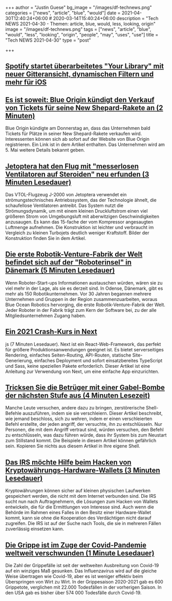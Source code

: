 +++
author = "Justin Guese"
bg_image = "/images/df-technews.png"
categories = ["news", "article", "blue", "would"]
date = 2021-04-30T12:40:24+06:00 # 2020-03-14T15:40:24+06:00
description = "Tech NEWS 2021-04-30 - Themen: article, blue, would, less, looking, origin"
image = "/images/df-technews.png"
tags = ["news", "article", "blue", "would", "less", "looking", "origin", "people", "may", "uses", "use"]
title = "Tech NEWS 2021-04-30"
type = "post"

+++

## [Spotify startet überarbeitetes "Your Library" mit neuer Gitteransicht, dynamischen Filtern und mehr für iOS](https://9to5mac.com/2021/04/29/spotify-launches-redesigned-your-library-ios-android/)



## [Es ist soweit: Blue Origin kündigt den Verkauf von Tickets für seine New Shepard-Rakete an (2 Minuten)](https://www.theverge.com/2021/4/29/22409543/blue-origin-ticket-sales-new-shepard-rocket)

 Blue Origin kündigte am Donnerstag an, dass das Unternehmen bald Tickets für Plätze in seiner New Shepard-Rakete verkaufen wird. Interessenten können sich ab sofort auf der Website von Blue Origin registrieren. Ein Link ist in dem Artikel enthalten. Das Unternehmen wird am 5. Mai weitere Details bekannt geben.

## [Jetoptera hat den Flug mit "messerlosen Ventilatoren auf Steroiden" neu erfunden (3 Minuten Lesedauer)](https://interestingengineering.com/jetoptera-air-taxi-flight-bladeless-fans-vtol)

 Das VTOL-Flugzeug J-2000 von Jetoptera verwendet ein strömungstechnisches Antriebssystem, das der Technologie ähnelt, die schaufellose Ventilatoren antreibt. Das System nutzt die Strömungsdynamik, um mit einem kleinen Druckluftstrom einen viel größeren Strom von Umgebungsluft mit aberwitzigen Geschwindigkeiten anzusaugen. Es kann das 15-fache der vom Kompressor angesaugten Luftmenge aufnehmen. Die Konstruktion ist leichter und verbraucht im Vergleich zu kleinen Turbojets deutlich weniger Kraftstoff. Bilder der Konstruktion finden Sie in dem Artikel.

## [Die erste Robotik-Venture-Fabrik der Welt befindet sich auf der "Roboterinsel" in Dänemark (5 Minuten Lesedauer)](https://www.forbes.com/sites/johnkoetsier/2021/04/29/the-worlds-first-robotics-venture-factory-is-on-robot-island-in-denmark/?sh=18c156692fed)

 Wenn Roboter-Start-ups Informationen austauschen würden, wären sie zu viel mehr in der Lage, als sie es derzeit sind. In Odense, Dänemark, gibt es mehr als 150 Robotikunternehmen. Vor 30 Jahren begannen mehrere Unternehmen und Gruppen in der Region zusammenzuarbeiten, woraus Blue Ocean Robotics hervorging, die erste Robotik-Venture-Fabrik der Welt. Jeder Roboter in der Fabrik trägt zum Kern der Software bei, zu der alle Mitgliedsunternehmen Zugang haben.

## [Ein 2021 Crash-Kurs in Next](https://javascript.plainenglish.io/nextjs-crash-course-2021-2cb8ac889e36)

js (7 Minuten Lesedauer). Next ist ein React-Web-Framework, das perfekt für größere Produktionsanwendungen geeignet ist. Es bietet serverseitiges Rendering, einfaches Seiten-Routing, API-Routen, statische Site-Generierung, einfaches Deployment und sofort einsatzbereites TypeScript und Sass, keine speziellen Pakete erforderlich. Dieser Artikel ist eine Anleitung zur Verwendung von Next, um eine einfache App einzurichten.

## [Tricksen Sie die Betrüger mit einer Gabel-Bombe der nächsten Stufe aus (4 Minuten Lesezeit)](https://www.vidarholen.net/contents/blog/?p=766)

 Manche Leute versuchen, andere dazu zu bringen, zerstörerische Shell-Befehle auszuführen, indem sie sie verschleiern. Dieser Artikel beschreibt, wie jemand beschloss, sich zu wehren, indem er einen verschleierten Befehl erstellte, der jeden angriff, der versuchte, ihn zu entschlüsseln. Nur Personen, die mit dem Angriff vertraut sind, würden versuchen, den Befehl zu entschlüsseln, was dazu führen würde, dass ihr System bis zum Neustart zum Stillstand kommt. Die Beispiele in diesem Artikel können gefährlich sein. Kopieren Sie nichts aus diesem Artikel in Ihre eigene Shell.

## [Das IRS möchte Hilfe beim Hacken von Kryptowährungs-Hardware-Wallets (3 Minuten Lesedauer)](https://www.vice.com/en/article/k78a53/the-irs-wants-help-hacking-cryptocurrency-hardware-wallets)

 Kryptowährungen können sicher auf kleinen physischen Laufwerken gespeichert werden, die nicht mit dem Internet verbunden sind. Die IRS sucht nun nach Auftragnehmern, die Lösungen zum Hacken von Wallets entwickeln, die für die Ermittlungen von Interesse sind. Auch wenn die Behörde im Rahmen eines Falles in den Besitz einer Hardware-Wallet kommt, kann sie ohne die Kooperation des Verdächtigen nicht darauf zugreifen. Die IRS ist auf der Suche nach Tools, die sie in mehreren Fällen zuverlässig einsetzen kann.

## [Die Grippe ist im Zuge der Covid-Pandemie weltweit verschwunden (1 Minute Lesedauer)](https://www.wionews.com/trending/influenza-has-disappeared-worldwide-during-the-covid-pandemic-381544)

 Die Zahl der Grippefälle ist seit der weltweiten Ausbreitung von Covid-19 auf ein winziges Maß gesunken. Das Influenzavirus wird auf die gleiche Weise übertragen wie Covid-19, aber es ist weniger effektiv beim Überspringen von Wirt zu Wirt. In der Grippesaison 2020-2021 gab es 600 Grippetote, verglichen mit 22.000 Todesfällen in der vorherigen Saison. In den USA gab es bisher über 574 000 Todesfälle durch Covid-19.

